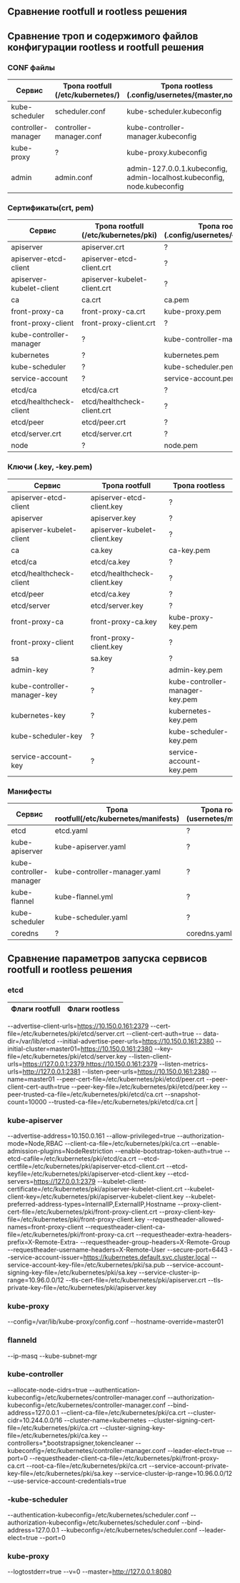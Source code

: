 ## Сравнение rootfull и rootless решения

## Сравнение троп и содержимого файлов конфигурации rootless и rootfull решения

### CONF файлы

Сервис         |Тропа rootfull (/etc/kubernetes/) | Тропа rootless (.config/usernetes/{master,node})
---------------|-----------------------------------|----------------
kube-scheduler |  scheduler.conf                    | kube-scheduler.kubeconfig
controller-manager | controller-manager.conf | kube-controller-manager.kubeconfig
kube-proxy     |             ?                | kube-proxy.kubeconfig
admin          |  admin.conf                       | admin-127.0.0.1.kubeconfig, admin-localhost.kubeconfig, node.kubeconfig


### Сертификаты(crt, pem)

Сервис         |  Тропа rootfull  (/etc/kubernetes/pki)| Тропа rootless (.config/usernetes/{master,node})
---------------|-----------------|----------------
apiserver | apiserver.crt |  ?
apiserver-etcd-client | apiserver-etcd-client.crt | ?
apiserver-kubelet-client | apiserver-kubelet-client.crt | ?
ca | ca.crt | ca.pem
front-proxy-ca | front-proxy-ca.crt | kube-proxy.pem
front-proxy-client | front-proxy-client.crt | ?
kube-controller-manager | ? | kube-controller-manager.pem
kubernetes | ? | kubernetes.pem
kube-scheduler | ? | kube-scheduler.pem
service-account | ? | service-account.pem
etcd/ca | etcd/ca.crt | ?
etcd/healthcheck-client | etcd/healthcheck-client.crt | ?
etcd/peer | etcd/peer.crt | ?
etcd/server.crt | etcd/server.crt | ?
node | ? | node.pem

### Ключи (.key, -key.pem)

Сервис         | Тропа rootfull | Тропа rootless
---------------|----------------|----------------
apiserver-etcd-client | apiserver-etcd-client.key | ?
apiserver | apiserver.key| ?
apiserver-kubelet-client | apiserver-kubelet-client.key| ?
ca | ca.key | ca-key.pem
etcd/ca| etcd/ca.key| ?
etcd/healthcheck-client| etcd/healthcheck-client.key| ?
etcd/peer| etcd/ca.key| ?
etcd/server| etcd/server.key| ?
front-proxy-ca| front-proxy-ca.key| kube-proxy-key.pem
front-proxy-client| front-proxy-client.key| ?
sa| sa.key| ?
admin-key | ? | admin-key.pem
kube-controller-manager-key| ? | kube-controller-manager-key.pem
kubernetes-key| ? | kubernetes-key.pem
kube-scheduler-key| ? | kube-scheduler-key.pem
service-account-key| ? | service-account-key.pem





### Манифесты 

Сервис         |  Тропа rootfull(/etc/kubernetes/manifests) | Тропа rootless (usernetes/manifests/)
---------------|-----------------|----------------
etcd | etcd.yaml | ?
kube-apiserver| kube-apiserver.yaml | ?
kube-controller-manager| kube-controller-manager.yaml | ?
kube-flannel| kube-flannel.yml | ?
kube-scheduler| kube-scheduler.yaml | ?
coredns | ? | coredns.yaml



## Сравнение параметров запуска сервисов rootfull и rootless решения

### etcd


Флаги rootfull | Флаги rootless 
---------------|----------------
--advertise-client-urls=https://10.150.0.161:2379 --cert-file=/etc/kubernetes/pki/etcd/server.crt --client-cert-auth=true --
data-dir=/var/lib/etcd --initial-advertise-peer-urls=https://10.150.0.161:2380 --initial-cluster=master01=https://10.150.0.161:2380 --key-file=/etc/kubernetes/pki/etcd/server.key --listen-client-urls=https://127.0.0.1:2379,https://10.150.0.161:2379 --listen-metrics-urls=http://127.0.0.1:2381 --listen-peer-urls=https://10.150.0.161:2380 --name=master01 --peer-cert-file=/etc/kubernetes/pki/etcd/peer.crt --peer-client-cert-auth=true --peer-key-file=/etc/kubernetes/pki/etcd/peer.key --peer-trusted-ca-file=/etc/kubernetes/pki/etcd/ca.crt --snapshot-count=10000 --trusted-ca-file=/etc/kubernetes/pki/etcd/ca.crt |


### kube-apiserver

--advertise-address=10.150.0.161 --allow-privileged=true --authorization-mode=Node,RBAC --client-ca-file=/etc/kubernetes/pki/ca.crt --enable-admission-plugins=NodeRestriction --enable-bootstrap-token-auth=true --etcd-cafile=/etc/kubernetes/pki/etcd/ca.crt --etcd-certfile=/etc/kubernetes/pki/apiserver-etcd-client.crt --etcd-keyfile=/etc/kubernetes/pki/apiserver-etcd-client.key --etcd-servers=https://127.0.0.1:2379 --kubelet-client-certificate=/etc/kubernetes/pki/apiserver-kubelet-client.crt --kubelet-client-key=/etc/kubernetes/pki/apiserver-kubelet-client.key --kubelet-preferred-address-types=InternalIP,ExternalIP,Hostname --proxy-client-cert-file=/etc/kubernetes/pki/front-proxy-client.crt --proxy-client-key-file=/etc/kubernetes/pki/front-proxy-client.key --requestheader-allowed-names=front-proxy-client --requestheader-client-ca-file=/etc/kubernetes/pki/front-proxy-ca.crt --requestheader-extra-headers-prefix=X-Remote-Extra- --requestheader-group-headers=X-Remote-Group --requestheader-username-headers=X-Remote-User --secure-port=6443 --service-account-issuer=https://kubernetes.default.svc.cluster.local --service-account-key-file=/etc/kubernetes/pki/sa.pub --service-account-signing-key-file=/etc/kubernetes/pki/sa.key --service-cluster-ip-range=10.96.0.0/12 --tls-cert-file=/etc/kubernetes/pki/apiserver.crt --tls-private-key-file=/etc/kubernetes/pki/apiserver.key
 

### kube-proxy

--config=/var/lib/kube-proxy/config.conf --hostname-override=master01

### flanneld

--ip-masq --kube-subnet-mgr

### kube-controller

--allocate-node-cidrs=true --authentication-kubeconfig=/etc/kubernetes/controller-manager.conf --authorization-kubeconfig=/etc/kubernetes/controller-manager.conf --bind-address=127.0.0.1 --client-ca-file=/etc/kubernetes/pki/ca.crt --cluster-cidr=10.244.0.0/16 --cluster-name=kubernetes --cluster-signing-cert-file=/etc/kubernetes/pki/ca.crt --cluster-signing-key-file=/etc/kubernetes/pki/ca.key --controllers=*,bootstrapsigner,tokencleaner --kubeconfig=/etc/kubernetes/controller-manager.conf --leader-elect=true --port=0 --requestheader-client-ca-file=/etc/kubernetes/pki/front-proxy-ca.crt --root-ca-file=/etc/kubernetes/pki/ca.crt --service-account-private-key-file=/etc/kubernetes/pki/sa.key --service-cluster-ip-range=10.96.0.0/12 --use-service-account-credentials=true

### -kube-scheduler

--authentication-kubeconfig=/etc/kubernetes/scheduler.conf --authorization-kubeconfig=/etc/kubernetes/scheduler.conf --bind-address=127.0.0.1 --kubeconfig=/etc/kubernetes/scheduler.conf --leader-elect=true --port=0

### kube-proxy

--logtostderr=true --v=0 --master=http://127.0.0.1:8080



